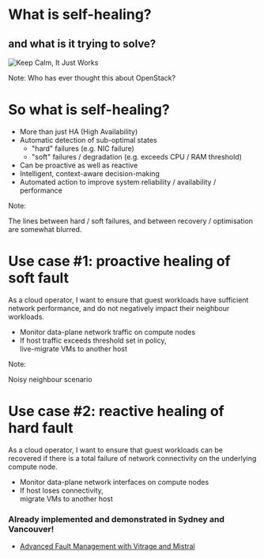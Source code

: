 <!-- .slide: data-state="section-break" id="concept" data-timing="40" -->
# What is self-healing?
## and what is it trying to solve?


<!-- .slide: data-state="blank-slide" class="full-screen" id="keep-calm" data-menu-title="Keep Calm" data-timing="40" -->
<img alt="Keep Calm, It Just Works" data-src="images/keep-calm-it-just-works.jpg" />

Note:
Who has ever thought this about OpenStack?


<!-- .slide: data-state="normal" id="definition" data-menu-title="What is self-healing?" data-timing="60" -->
# So what is self-healing?

*   <!-- .element: class="fragment" -->
    More than just HA (High Availability)
*   <!-- .element: class="fragment" -->
    Automatic detection of sub-optimal states
    *   "hard" failures (e.g. NIC failure)
    *   "soft" failures / degradation (e.g. exceeds CPU / RAM threshold)
*   <!-- .element: class="fragment" -->
    Can be proactive as well as reactive
*   <!-- .element: class="fragment" -->
    Intelligent, context-aware decision-making
*   <!-- .element: class="fragment" -->
    Automated action to improve system reliability / availability /
    performance

Note:

The lines between hard / soft failures, and between recovery /
optimisation are somewhat blurred.


<!-- .slide: data-state="normal" id="use-case-1" data-menu-title="Use case #1" data-timing="40" -->
# Use case #1: proactive healing of soft fault

As a cloud operator, I want to ensure that guest workloads
have sufficient network performance, and do not negatively
impact their neighbour workloads. <!-- .element: class="fragment" -->

*   <!-- .element: class="fragment" -->
    Monitor data-plane network traffic on compute nodes
*   <!-- .element: class="fragment" -->
    If host traffic exceeds threshold set in policy, <br/>
    live-migrate VMs to another host

Note:

Noisy neighbour scenario


<!-- .slide: data-state="normal" id="use-case-3" data-menu-title="Use case #2" data-timing="40" -->
# Use case #2: reactive healing of hard fault

As a cloud operator, I want to ensure that guest workloads can be
recovered if there is a total failure of network connectivity on the
underlying compute node.  <!-- .element: class="fragment" -->

*   <!-- .element: class="fragment" -->
    Monitor data-plane network interfaces on compute nodes
*   <!-- .element: class="fragment" -->
    If host loses connectivity, <br/>
    migrate VMs to another host

### Already implemented and demonstrated in Sydney and Vancouver! <!-- .element: class="fragment" -->

*   <!-- .element: class="fragment" -->
    [Advanced Fault Management with Vitrage and Mistral](https://www.openstack.org/videos/sydney-2017/advanced-fault-management-with-vitrage-and-mistral)
